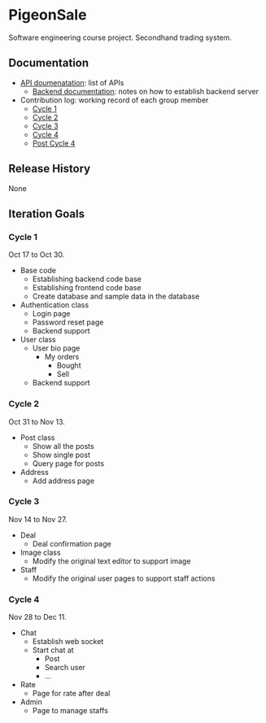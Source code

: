 # PigeonSale
Software engineering course project. Secondhand trading system.

## Documentation
* [API doumenatation](./documentation/API_documentation.md): list of APIs
  * [Backend documentation](./backend/README.md): notes on how to establish backend server
* Contribution log: working record of each group member
  * [Cycle 1](./documentation/contribution_log/cycle_1.md)
  * [Cycle 2](./documentation/contribution_log/cycle_2.md)
  * [Cycle 3](./documentation/contribution_log/cycle_3.md)
  * [Cycle 4](./documentation/contribution_log/cycle_4.md)
  * [Post Cycle 4](./documentation/contribution_log/cycle_5.md)

## Release History
None

## Iteration Goals

### Cycle 1
Oct 17 to Oct 30.
* Base code
  * Establishing backend code base
  * Establishing frontend code base
  * Create database and sample data in the database
* Authentication class
  * Login page
  * Password reset page
  * Backend support
* User class
  * User bio page
    * My orders
      * Bought
      * Sell
  * Backend support

### Cycle 2
Oct 31 to Nov 13.
* Post class
    * Show all the posts
    * Show single post
    * Query page for posts
* Address
  * Add address page 

### Cycle 3
Nov 14 to Nov 27.
* Deal
  * Deal confirmation page
* Image class
  * Modify the original text editor to support image
* Staff
  * Modify the original user pages to support staff actions
### Cycle 4
Nov 28 to Dec 11.
* Chat
  * Establish web socket
  * Start chat at
    * Post
    * Search user
    * ...
* Rate
  * Page for rate after deal
* Admin
  * Page to manage staffs

